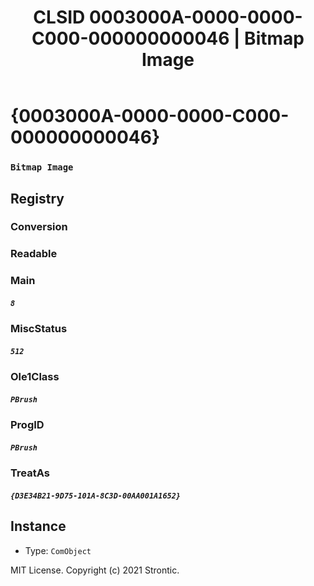 ﻿---
title: "CLSID 0003000A-0000-0000-C000-000000000046 | Bitmap Image"
excerpt: What is COM-Object CLSID 0003000A-0000-0000-C000-000000000046?
---

# {0003000A-0000-0000-C000-000000000046}

### `Bitmap Image`

## Registry


### Conversion


### Readable


### Main

##### `8`

### MiscStatus

##### `512`

### Ole1Class

##### `PBrush`

### ProgID

##### `PBrush`

### TreatAs

##### `{D3E34B21-9D75-101A-8C3D-00AA001A1652}`

## Instance

* Type: `ComObject`

MIT License. Copyright (c) 2021 Strontic.


